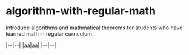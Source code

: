 # algorithm-with-regular-math
Introduce algorithms and mathmatical theorems for students who have learned math in regular curriculum.

|--|--|
|aa|aa|
|--|--|
